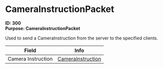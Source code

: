 # CameraInstructionPacket

**ID: 300**  
**Purpose: CameraInstructionPacket**  

Used to send a CameraInstruction from the server to the specified clients.

<table><thead><tr><th>Field</th><th>Info</th></tr></thead><tbody>
<tr><td>Camera Instruction</td><td><a href="../types/CameraInstruction.md">CameraInstruction</a></td></tr>
</tbody></table>